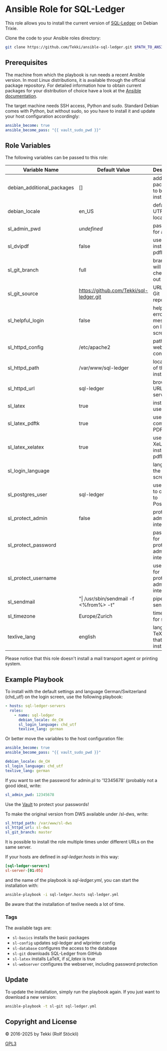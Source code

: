 # Ansible Role for SQL-Ledger

This role allows you to install the current version of
[SQL-Ledger](https://github.com/Tekki/sql-ledger) on Debian Trixie.

Clone the code to your Ansible roles directory:

```bash
git clone https://github.com/Tekki/ansible-sql-ledger.git $PATH_TO_ANSIBLE/roles/sql-ledger
```

## Prerequisites

The machine from which the playbook is run needs a recent Ansible
version. In most Linux distributions, it is available through the
official package repository. For detailed information how to obtain
current packages for your distribution of choice have a look at the
[Ansible documentation](https://docs.ansible.com/ansible/latest/installation_guide/intro_installation.html).

The target machine needs SSH access, Python and sudo. Standard Debian
comes with Python, but without sudo, so you have to install it and
update your host configuration accordingly:

```yaml
ansible_become: true
ansible_become_pass: "{{ vault_sudo_pwd }}"
```

## Role Variables

The following variables can be passed to this role:

| Variable Name                | Default Value                           | Description                                 |
|------------------------------|-----------------------------------------|---------------------------------------------|
| debian\_additional\_packages | []                                      | additional packages to be installed         |
| debian\_locale               | en_US                                   | default UTF-8 locale                        |
| sl\_admin\_pwd               | *undefined*                             | password for admin.pl                       |
| sl\_dvipdf                   | false                                   | use dvipdf instead of pdflatex              |
| sl\_git\_branch              | full                                    | branch that will be checked out             |
| sl\_git\_source              | https://github.com/Tekki/sql-ledger.git | URL of the Git repository                   |
| sl\_helpful\_login           | false                                   | helpful error messages on login screen      |
| sl\_httpd\_config            | /etc/apache2                            | path to the webserver config                |
| sl\_httpd\_path              | /var/www/sql-ledger                     | local path of the installation              |
| sl\_httpd\_url               | sql-ledger                              | browser URL on the server                   |
| sl\_latex                    | true                                    | install and use LaTeX                       |
| sl\_latex\_pdftk             | true                                    | use pdftk to combine PDFs                   |
| sl\_latex\_xelatex           | true                                    | use XeLaTeX instead of pdflatex             |
| sl\_login\_language          |                                         | language of the login screen                |
| sl\_postgres\_user           | sql-ledger                              | user name to connect to PostgreSQL          |
| sl\_protect\_admin           | false                                   | protect admin interface                     |
| sl\_protect\_password        |                                         | password for protected admin interface      |
| sl\_protect\_username        |                                         | username for protected admin interface      |
| sl\_sendmail                 | "\| /usr/sbin/sendmail -f <%from%> -t"  | pipe to sendmail                            |
| sl\_timezone                 | Europe/Zurich                           | time zone for server                        |
| texlive\_lang                | english                                 | language of TeX Live that will be installed |

Please notice that this role doesn't install a mail transport agent or printing
system.

## Example Playbook

To install with the default settings and language German/Switzerland (chd\_utf)
on the login screen, use the following playbook:

```yaml
- hosts: sql-ledger-servers
  roles:
    - name: sql-ledger
      debian_locale: de_CH
      sl_login_language: chd_utf
      texlive_lang: german
```

Or better move the variables to the host configuration file:

```yaml
ansible_become: true
ansible_become_pass: "{{ vault_sudo_pwd }}"

debian_locale: de_CH
sl_login_language: chd_utf
texlive_lang: german
```


If you want to set the password for admin.pl to '12345678' (probably
not a good idea), write:

```yaml
sl_admin_pwd: 12345678
```

Use the
[Vault](http://docs.ansible.com/ansible/latest/user_guide/playbooks_vault.html)
to protect your passwords!

To make the original version from DWS available under /sl-dws, write:

```yaml
sl_httpd_path: /var/www/sl-dws
sl_httpd_url: sl-dws
sl_git_branch: master
```

It is possible to install the role multiple times under different URLs
on the same server.

If your hosts are defined in *sql-ledger.hosts* in this way:

```conf
[sql-ledger-servers]
sl-server-[01:05]
```

and the name of the playbook is *sql-ledger.yml*, you can start the
installation with:

```bash
ansible-playbook -i sql-ledger.hosts sql-ledger.yml
```

Be aware that the installation of texlive needs a lot of time.

### Tags

The available tags are:

- `sl-basics` installs the basic packages
- `sl-config` updates sql-ledger and wlprinter config
- `sl-database` configures the access to the database
- `sl-git` downloads SQL-Ledger from GitHub
- `sl-latex` installs LaTeX, if *sl_latex* is true
- `sl-webserver` configures the webserver, including password protection

## Update

To update the installation, simply run the playbook again. If you just
want to download a new version:

```bash
ansible-playbook -t sl-git sql-ledger.yml
```

## Copyright and License

© 2016-2025 by Tekki (Rolf Stöckli)

[GPL3](LICENSE)
